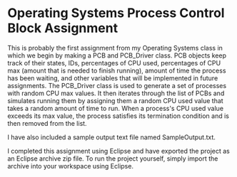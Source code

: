 # Operating Systems Process Control Block Assignment
This is probably the first assignment from my Operating Systems class in which we begin by making a PCB and PCB_Driver class. PCB objects keep track of their states, IDs, percentages of CPU used, percentages of CPU max (amount that is needed to finish running), amount of time the process has been waiting, and other variables that will be implemented in future assignments. The PCB_Driver class is used to generate a set of processes with random CPU max values. It then iterates through the list of PCBs and simulates running them by assigning them a random CPU used value that takes a random amount of time to run. When a process's CPU used value exceeds its max value, the process satisfies its termination condition and is then removed from the list.

I have also included a sample output text file named SampleOutput.txt.

I completed this assignment using Eclipse and have exported the project as an Eclipse archive zip file. To run the project yourself, simply import the archive into your workspace using Eclipse.